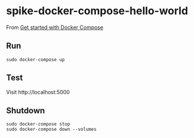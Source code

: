 # spike-docker-compose-hello-world

From [Get started with Docker Compose](https://docs.docker.com/compose/gettingstarted/)

## Run

```console
sudo docker-compose up
```

## Test

Visit http://localhost:5000

## Shutdown

```console
sudo docker-compose stop
sudo docker-compose down --volumes
```
